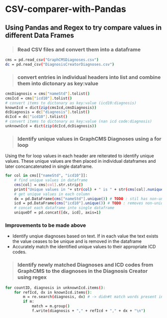 # CSV-comparer-with-Pandas
## Using Pandas and Regex to try compare values in different Data Frames
> ### Read CSV files and convert them into a dataframe
```sh
cms = pd.read_csv("GraphCMSDiagnoses.csv")
dc = pd.read_csv("DiagnosisCreatorDiagnoses.csv")
```
 > ### convert entries in individual headers into list and combine them into dictonary as key:value
 ```sh
 cmsDiagnosis = cms["nameStd"].tolist()
cmsIcd = cms["icd10"].tolist()
# convert items to dictonary as key:value (icd10:diagnosis)
knownIcd = dict(zip(cmsIcd,cmsDiagnosis))
dcDiagnosis = dc["diagnosis"].tolist()
dcIcd = dc["icd10"].tolist()
# convert items to dictonary as key:value (nan icd code:diagnosis)
unknownIcd = dict(zip(dcIcd,dcDiagnosis))
 ```
> ### Identify unique values in GraphCMS Diagnoses using a for loop
Using the for loop values in each header are reiterated to identify unique values. These unique values are then placed in individual dataframes and later concancatenated in single dataframe.
```sh 
for col in cms[["nameStd", "icd10"]]:
    # find unique values in dataframe
    cms[col] = cms[col].str.strip()
    print("Unique values in "+ str(col) + " is " + str(cms[col].nunique()))
    # get unique values in each column
    dx = pd.DataFrame(cms["nameStd"].unique()) # TODO : stil has non-unique diagnoses eg. Chronic Obstructive Pulmonary Disease 
    icd = pd.DataFrame(cms["icd10"].unique()) # TODO : removes non-unique ICD codes but does not accurately match the diagnoses to the right ICD code
    # concat each dataframe into single dataframe
    uniqueDf = pd.concat([dx, icd], axis=1)
```
### Improvements to be made above
- Identify unqiue diagnoses based on text. If in each value the text exists the value ceases to be unique and is removed in the dataframe
- Accurately match the identified unique values to their appropriate ICD codes.

> ### Identify newly matched Diagnoses and ICD codes from GraphCMS to the diagnoses in the Diagnosis Creator using regex
```sh
for countID, diagnosis in unknownIcd.items():
    for refIcd, dx in knownIcd.items():
        m = re.search(diagnosis, dx) # -> didn#t match words present in the diagnosis eg reflux is in GERD in Graph CMS and acid reflux in Diagnosis creator
        if m:
            match = m.group()
            f.write(diagnosis + "," + refIcd + "," + dx + "\n")
```
